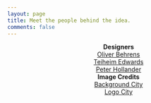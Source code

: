 ```yaml
---
layout: page
title: Meet the people behind the idea.
comments: false
---
```

 
<center><b>Designers</b></center> 
<center><a href="http://ojb2.github.io">Oliver Behrens</a></center>
<center><a href="http://teiheim.github.io">Teiheim Edwards</a></center>
<center><a href="http://peterhollander.github.io">Peter Hollander</a></center>

<center><b>Image Credits</b></center>
<center><a href="https://pixabay.com/photos/city-street-urban-traffic-busy-1150026/">Background City</a></center>
<center><a href="https://pixabay.com/vectors/brooklyn-new-york-skyline-cityscape-2858985/">Logo City</a></center>
